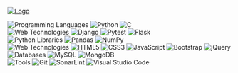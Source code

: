 [![Logo](https://img.shields.io/badge/LinkedIn-0077B5?style=for-the-badge&logo=linkedin&logoColor=white?raw=true)](https://linkedin.com/in/ravindramevada)

![Programming Languages](https://img.shields.io/badge/programming%20languages-black.svg?style=for-the-badge&logo=github&logoColor=white) ![Python](https://img.shields.io/badge/python-306998?style=for-the-badge&logo=python&logoColor=white) ![C](https://img.shields.io/badge/C%20(familier)-00589c.svg?style=for-the-badge&logo=c&logoColor=white) <br>
![Web Technologies](https://img.shields.io/badge/Python%20Frameworks-black.svg?style=for-the-badge&logo=github&logoColor=white) ![Django](https://img.shields.io/badge/django-092e20.svg?style=for-the-badge&logo=django&logoColor=white) ![Pytest](https://img.shields.io/badge/Pytest-ee7316.svg?style=for-the-badge&logo=pytest&logoColor=white) ![Flask](https://img.shields.io/badge/flask%20(familier)-black.svg?style=for-the-badge&logo=flask&logoColor=white) <br>
![Python Libraries](https://img.shields.io/badge/Python%20Libraries-black.svg?style=for-the-badge&logo=github&logoColor=white) ![Pandas](https://img.shields.io/badge/pandas-130754.svg?style=for-the-badge&logo=pandas&logoColor=white) ![NumPy](https://img.shields.io/badge/numpy-4d77cf.svg?style=for-the-badge&logo=numpy&logoColor=white) <br>
![Web Technologies](https://img.shields.io/badge/Web%20Technologies-black.svg?style=for-the-badge&logo=github&logoColor=white) ![HTML5](https://img.shields.io/badge/html5-e34c26.svg?style=for-the-badge&logo=html5&logoColor=white) ![CSS3](https://img.shields.io/badge/css3-264de4.svg?style=for-the-badge&logo=css3&logoColor=white) ![JavaScript](https://img.shields.io/badge/javascript-323330.svg?style=for-the-badge&logo=javascript&logoColor=f0db4f) ![Bootstrap](https://img.shields.io/badge/bootstrap%20(familier)-563d7c.svg?style=for-the-badge&logo=bootstrap&logoColor=white) ![jQuery](https://img.shields.io/badge/jquery%20(familier)-0769ad.svg?style=for-the-badge&logo=jquery&logoColor=white) <br>
![Databases](https://img.shields.io/badge/Databases-black.svg?style=for-the-badge&logo=github&logoColor=white) ![MySQL](https://img.shields.io/badge/mysql-00758f.svg?style=for-the-badge&logo=mysql&logoColor=white) ![MongoDB](https://img.shields.io/badge/MongoDB-4db33d.svg?style=for-the-badge&logo=mongodb&logoColor=white) <br>
![Tools](https://img.shields.io/badge/Tools-black.svg?style=for-the-badge&logo=github&logoColor=white) ![Git](https://img.shields.io/badge/git-f34f29.svg?style=for-the-badge&logo=git&logoColor=white) ![SonarLint](https://img.shields.io/badge/sonarlint-cc1f28.svg?style=for-the-badge&logo=sonarlint&logoColor=white) ![Visual Studio Code](https://img.shields.io/badge/visual%20studio%20code-0078d7.svg?style=for-the-badge&logo=visual-studio-code&logoColor=white)
